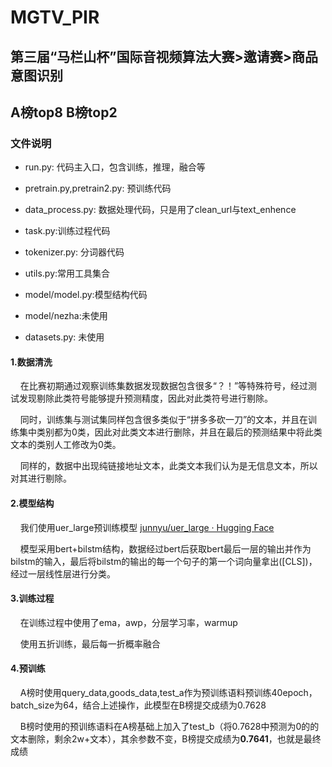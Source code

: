 # MGTV_PIR
## 第三届“马栏山杯”国际音视频算法大赛>邀请赛>商品意图识别
## A榜top8 B榜top2
### 文件说明

- run.py: 代码主入口，包含训练，推理，融合等
  
- pretrain.py,pretrain2.py: 预训练代码
  
- data_process.py: 数据处理代码，只是用了clean_url与text_enhence
  
- task.py:训练过程代码
  
- tokenizer.py: 分词器代码
  
- utils.py:常用工具集合
  
- model/model.py:模型结构代码
  
- model/nezha:未使用
  
- datasets.py: 未使用
  

#### 1.数据清洗

    在比赛初期通过观察训练集数据发现数据包含很多“？！”等特殊符号，经过测试发现剔除此类符号能够提升预测精度，因此对此类符号进行剔除。

    同时，训练集与测试集同样包含很多类似于“拼多多砍一刀”的文本，并且在训练集中类别都为0类，因此对此类文本进行删除，并且在最后的预测结果中将此类文本的类别人工修改为0类。

    同样的，数据中出现纯链接地址文本，此类文本我们认为是无信息文本，所以对其进行剔除。

#### 2.模型结构

    我们使用uer_large预训练模型 [junnyu/uer_large · Hugging Face](https://huggingface.co/junnyu/uer_large)

    模型采用bert+bilstm结构，数据经过bert后获取bert最后一层的输出并作为bilstm的输入，最后将bilstm的输出的每一个句子的第一个词向量拿出([CLS])，经过一层线性层进行分类。

#### 3.训练过程

    在训练过程中使用了ema，awp，分层学习率，warmup

    使用五折训练，最后每一折概率融合

#### 4.预训练

    A榜时使用query_data,goods_data,test_a作为预训练语料预训练40epoch，batch_size为64，结合上述操作，此模型在B榜提交成绩为0.7628

    B榜时使用的预训练语料在A榜基础上加入了test_b（将0.7628中预测为0的的文本删除，剩余2w+文本），其余参数不变，B榜提交成绩为**0.7641**，也就是最终成绩
